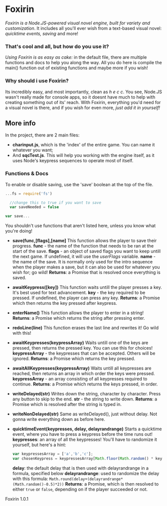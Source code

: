 
# Foxirin
*Foxirin is a Node.JS-powered visual novel engine, built for variety and customization*. It includes all you'll ever wish from a text-based visual novel: *quicktime events, saving* and more!
### That's cool and all, but how do you use it?
*Using Foxirin is as easy as cake:* in the default file, there are multiple functions and docs to help you along the way.
All you do here is compile the main() function out of existing functions and maybe more if you wish!
### Why should i use Foxirin?
Its incredibly easy, and most importantly, clean as *h e c c*. You see, Node.JS wasn't really made for console apps, so it doesnt have much to help with creating something out of its' reach. With Foxirin, everything you'd need for a visual novel is there, and if you wish for even more, *just add it in yourself!*
## More info
In the project, there are 2 main files:

 - **charinput.js**, which is the 'index' of the entire game. You can name it whatever you want;
 - And **sqcTest.js**. This will help you working with the engine itself, as it uses Node's keypress sequences to operate most of itself.

### Functions & Docs
To enable or disable saving, use the 'save' boolean at the top of the file.
```js
...fs = require('fs')

  //change this to true if you want to save
  var saveNeeded = false

var save...
```
You shouldn't use functions that aren't listed here, unless you know what you're doing!

 - **save(func,[flags],[name]**
    This function allows the player to save their progress.
    **func** - the name of the function that needs to be ran at the start of the save.
    **flags** - an object of saved flags you want to keep untill the next game. If undefined, it will use the *userFlags* variable.
    **name** - the name of the save. It is normally only used for the intro sequence when the player makes a save, but it can also be used for whatever you wish for; go wild!
    **Returns**: a Promise that is resolved once everything is saved.
    
  - **awaitKeypress([key])**
     This function waits untill the player presses a key. It's best used for text advancement.
     **key** - the key required to be pressed. If undefined, the player can press any key.
     **Returns**: a Promise which then returns the key pressed after keypress.
     
  - **enterName()**
     This function allows the player to enter in a string!
     **Returns**: a Promise which returns the string after pressing enter.
     
  - **redoLine(line)**
     This function erases the last line and rewrites it! Go wild with this!

  - **awaitKeypresses(keypressArray)**
     Waits untill one of the keys are pressed, then returns the pressed key. You can use this for choices!
     **keypressArray** - the keypresses that can be accepted. Others will be ignored.
     **Returns**: a Promise which returns the key pressed.

  - **awaitAllKeypresses(keypressArray)**
     Waits untill all keypresses are reached, then returns an array in which order the keys were pressed.
     **keypressArray** - an array consisting of all keypresses required to continue.
     **Returns**: a Promise which returns the keys pressed, in order.

  - **writeDelayed(str)**
     Writes down the string, character by character. Press any button to skip to the end.
     **str** - the string to write down.
     **Returns**: a Promise which is resolved after the string is typed in.

  - **writeNonDelayed(str)**
    Same as writeDelayed(), just without delay. Not gonna write everything down as before here.

  - **quicktimeEvent(keypresses, delay, delayrandrange)**
     Starts a quicktime event, where you have to press a keypress before the time runs out!
     **keypresses**: an array of all the keypresses! You'll have to randomize it yourself, but here's a hint:
	 ```js
	 var keypressesArray = ['a','b','c'];
	 var chosenKeypress = keypressesArray[Math.floor(Math.random() * keypressesArray.length)]
	 ```
	 **delay**: the default delay that is then used with delayrandrange in a formula, specified below
	 **delayrandrange**: used to randomize the delay with this formula: `Math.round(delay+(delayrandrange*(Math.random()-0.5)*2))`
	 **Returns**: a Promise, which is then resolved to either `true` or `false`, depending on if the player succeeded or not.
     
Foxirin 1.0.1